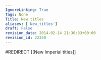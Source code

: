 ```yaml
---
IgnoreLinking: True
Tags: None
Title: New titles
aliases: ['New_titles']
draft: False
revision_date: 2014-02-14 21:30:33+00:00
revision_id: 22330
---
```


#REDIRECT [[New Imperial titles]]